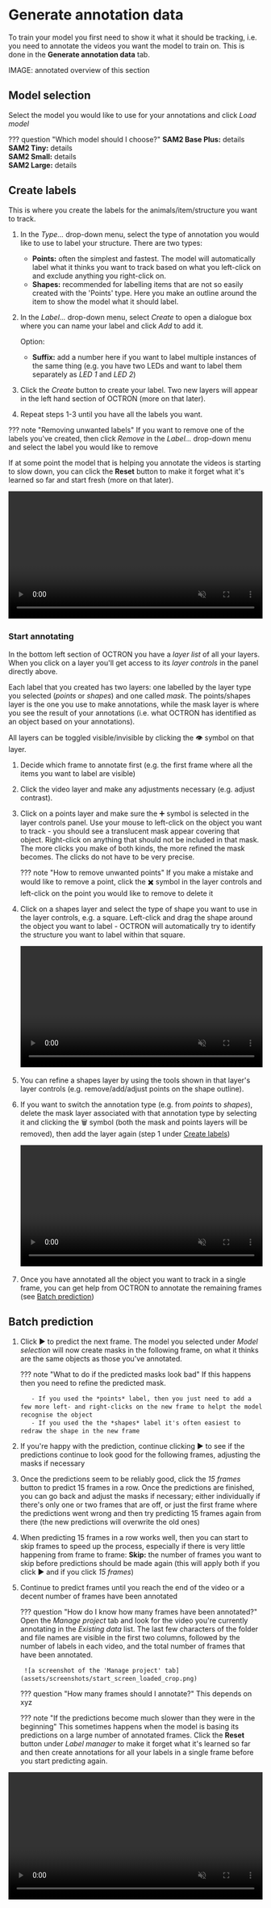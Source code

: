 # Generate annotation data
To train your model you first need to show it what it should be tracking, i.e. you need to annotate the videos you want the model to train on. This is done in the **Generate annotation data** tab.

IMAGE: annotated overview of this section

## Model selection
Select the model you would like to use for your annotations and click *Load model*

??? question "Which model should I choose?"
    **SAM2 Base Plus:** details <br>
    **SAM2 Tiny:** details <br>
    **SAM2 Small:** details <br>
    **SAM2 Large:** details


## Create labels
This is where you create the labels for the animals/item/structure you want to track. 

1. In the *Type...* drop-down menu, select the type of annotation you would like to use to label your structure. There are two types:

    - **Points:** often the simplest and fastest. The model will automatically label what it thinks you want to track based on what you left-click on and exclude anything you right-click on. 
    - **Shapes:** recommended for labelling items that are not so easily created with the 'Points' type. Here you make an outline around the item to show the model what it should label.

2. In the *Label...* drop-down menu, select *Create* to open a dialogue box where you can name your label and click *Add* to add it. 

    Option:

    - **Suffix:** add a number here if you want to label multiple instances of the same thing (e.g. you have two LEDs and want to label them separately as *LED 1* and *LED 2*)

3. Click the *Create* button to create your label. Two new layers will appear in the left hand section of OCTRON (more on that later).

4. Repeat steps 1-3 until you have all the labels you want.

??? note "Removing unwanted labels"
    If you want to remove one of the labels you've created, then click *Remove* in the *Label...* drop-down menu and select the label you would like to remove

If at some point the model that is helping you annotate the videos is starting to slow down, you can click the **Reset** button to make it forget what it's learned so far and start fresh (more on that later).

<video width="100%"  muted controls>
  <source src="../assets/videos/tutorial/3__load_model_add _annotationlayers-fast.mp4" type="video/mp4">
  Your browser does not support the video tag.
</video>

### Start annotating
In the bottom left section of OCTRON you have a *layer list* of all your layers. When you click on a layer you'll get access to its *layer controls* in the panel directly above.

Each label that you created has two layers: one labelled by the layer type you selected (*points* or *shapes*) and one called *mask*. The points/shapes layer is the one you use to make annotations, while the mask layer is where you see the result of your annotations (i.e. what OCTRON has identified as an object based on your annotations). 

All layers can be toggled visible/invisible by clicking the 👁️ symbol on that layer.

1. Decide which frame to annotate first (e.g. the first frame where all the items you want to label are visible)

1. Click the video layer and make any adjustments necessary (e.g. adjust contrast).

2. Click on a points layer and make sure the ➕ symbol is selected in the layer controls panel. Use your mouse to left-click on the object you want to track - you should see a translucent mask appear covering that object. Right-click on anything that should not be included in that mask. The more clicks you make of both kinds, the more refined the mask becomes. The clicks do not have to be very precise.

    ??? note "How to remove unwanted points"
        If you make a mistake and would like to remove a point, click the ✖️ symbol in the layer controls and left-click on the point you would like to remove to delete it

3. Click on a shapes layer and select the type of shape you want to use in the layer controls, e.g. a square. Left-click and drag the shape around the object you want to label - OCTRON will automatically try to identify the structure you want to label within that square. 

    <video width="100%"  muted controls>
      <source src="../assets/videos/tutorial/4__oneclickannotations-fast.mp4" type="video/mp4">
      Your browser does not support the video tag.
    </video>

4. You can refine a shapes layer by using the tools shown in that layer's layer controls (e.g. remove/add/adjust points on the shape outline). 

5. If you want to switch the annotation type (e.g. from *points* to *shapes*), delete the mask layer associated with that annotation type by selecting it and clicking the 🗑️ symbol (both the mask and points layers will be removed), then add the layer again (step 1 under [Create labels](#create-labels))

    <video width="100%"  muted controls>
      <source src="../assets/videos/tutorial/5__changing_annotationlayermode-fast.mp4" type="video/mp4">
      Your browser does not support the video tag.
    </video>

6. Once you have annotated all the object you want to track in a single frame, you can get help from OCTRON to annotate the remaining frames (see [Batch prediction](#batch-prediction))


## Batch prediction
1. Click ▶️ to predict the next frame. The model you selected under *Model selection* will now create masks in the following frame, on what it thinks are the same objects as those you've annotated. 

    ??? note "What to do if the predicted masks look bad"
        If this happens then you need to refine the predicted mask. 

          - If you used the *points* label, then you just need to add a few more left- and right-clicks on the new frame to helpt the model recognise the object 
          - If you used the the *shapes* label it's often easiest to redraw the shape in the new frame 

2. If you're happy with the prediction, continue clicking ▶️ to see if the predictions continue to look good for the following frames, adjusting the masks if necessary
3. Once the predictions seem to be reliably good, click the *15 frames* button to predict 15 frames in a row. Once the predictions are finished, you can go back and adjust the masks if necessary; either individually if there's only one or two frames that are off, or just the first frame where the predictions went wrong and then try predicting 15 frames again from there (the new predictions will overwrite the old ones)
4. When predicting 15 frames in a row works well, then you can start to skip frames to speed up the process, especially if there is very little happening from frame to frame:
    **Skip:** the number of frames you want to skip before predictions should be made again (this will apply both if you click ▶️ and if you click *15 frames*)
5. Continue to predict frames until you reach the end of the video or a decent number of frames have been annotated

    ??? question "How do I know how many frames have been annotated?"
        Open the *Manage project* tab and look for the video you're currently annotating in the *Existing data* list. The last few characters of the folder and file names are visible in the first two columns, followed by the number of labels in each video, and the total number of frames that have been annotated.
        
        ![a screenshot of the 'Manage project' tab](assets/screenshots/start_screen_loaded_crop.png)

    ??? question "How many frames should I annotate?"
        This depends on xyz

    ??? note "If the predictions become much slower than they were in the beginning"
         This sometimes happens when the model is basing its predictions on a large number of annotated frames. Click the **Reset** button under *Label manager* to make it forget what it's learned so far and then create annotations for all your labels in a single frame before you start predicting again.

<video width="100%"  muted controls>
  <source src="../assets/videos/tutorial/6_batchpredict-fast.mp4" type="video/mp4">
  Your browser does not support the video tag.
</video> 